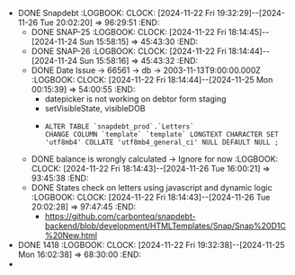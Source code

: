 - DONE Snapdebt
  :LOGBOOK:
  CLOCK: [2024-11-22 Fri 19:32:29]--[2024-11-26 Tue 20:02:20] =>  96:29:51
  :END:
	- DONE SNAP-25
	  :LOGBOOK:
	  CLOCK: [2024-11-22 Fri 18:14:45]--[2024-11-24 Sun 15:58:15] =>  45:43:30
	  :END:
	- DONE SNAP-26
	  :LOGBOOK:
	  CLOCK: [2024-11-22 Fri 18:14:44]--[2024-11-24 Sun 15:58:16] =>  45:43:32
	  :END:
	- DONE Date Issue -> 66561 -> db -> 2003-11-13T9:00:00.000Z
	  :LOGBOOK:
	  CLOCK: [2024-11-22 Fri 18:14:44]--[2024-11-25 Mon 00:15:39] =>  54:00:55
	  :END:
		- datepicker is not working on debtor form staging
		- setVisibleState, visibleDOB
		- ```apl
		  ALTER TABLE `snapdebt_prod`.`Letters` 
		  CHANGE COLUMN `template` `template` LONGTEXT CHARACTER SET 'utf8mb4' COLLATE 'utf8mb4_general_ci' NULL DEFAULT NULL ;
		  
		  ```
	- DONE balance is wrongly calculated -> Ignore for now
	  :LOGBOOK:
	  CLOCK: [2024-11-22 Fri 18:14:43]--[2024-11-26 Tue 16:00:21] =>  93:45:38
	  :END:
	- DONE States check on letters using javascript and dynamic logic
	  :LOGBOOK:
	  CLOCK: [2024-11-22 Fri 18:14:43]--[2024-11-26 Tue 20:02:28] =>  97:47:45
	  :END:
		- https://github.com/carbonteq/snapdebt-backend/blob/development/HTMLTemplates/Snap/Snap%20D1C%20New.html
- DONE 1418
  :LOGBOOK:
  CLOCK: [2024-11-22 Fri 19:32:38]--[2024-11-25 Mon 16:02:38] =>  68:30:00
  :END:
-